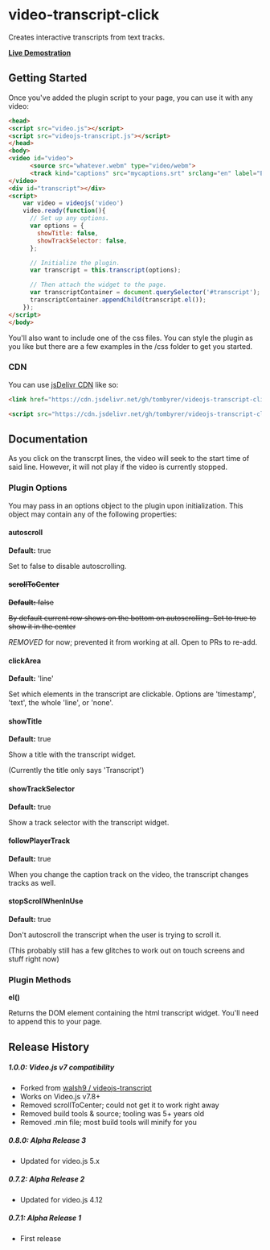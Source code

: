 # video-transcript-click

Creates interactive transcripts from text tracks.

**[Live Demostration](https://tombyrer.github.io/videojs-transcript-click/demo/index.html)**

## Getting Started

Once you've added the plugin script to your page, you can use it with any video:

```html
<head>
<script src="video.js"></script>
<script src="videojs-transcript.js"></script>
</head>
<body>
<video id="video">
      <source src="whatever.webm" type="video/webm">
      <track kind="captions" src="mycaptions.srt" srclang="en" label="English" default>
</video>
<div id="transcript"></div>
<script>
    var video = videojs('video')
    video.ready(function(){
      // Set up any options.
      var options = {
        showTitle: false,
        showTrackSelector: false,
      };

      // Initialize the plugin.
      var transcript = this.transcript(options);

      // Then attach the widget to the page.
      var transcriptContainer = document.querySelector('#transcript');
      transcriptContainer.appendChild(transcript.el());
    });
</script>
</body>
```
You'll also want to include one of the css files.
You can style the plugin as you like but there are a few examples in the /css folder to get you started.

### CDN

You can use [jsDelivr CDN](https://www.jsdelivr.com) like so:

```html
<link href="https://cdn.jsdelivr.net/gh/tombyrer/videojs-transcript-click@0.8/css/videojs-transcript.css" title="CDN" rel="stylesheet">

<script src="https://cdn.jsdelivr.net/gh/tombyrer/videojs-transcript-click@1.0/dist/videojs-transcript-click.min.js"></script>
```

## Documentation

As you click on the transcrpt lines, the video will seek to the start time of said line.  However, it will not play if the video is currently stopped.

### Plugin Options

You may pass in an options object to the plugin upon initialization. This
object may contain any of the following properties:

#### autoscroll
**Default:** true

Set to false to disable autoscrolling.

#### ~~scrollToCenter~~
~~**Default:** false~~

~~By default current row shows on the bottom on autoscrolling. Set to true to show it in the center~~

*REMOVED* for now; prevented it from working at all.  Open to PRs to re-add.

#### clickArea
**Default:** 'line'

Set which elements in the transcript are clickable.
Options are 'timestamp', 'text', the whole 'line', or 'none'.

#### showTitle
**Default:** true

Show a title with the transcript widget.

(Currently the title only says 'Transcript')

#### showTrackSelector
**Default:** true

Show a track selector with the transcript widget.

#### followPlayerTrack
**Default:** true

When you change the caption track on the video, the transcript changes tracks as well.

#### stopScrollWhenInUse
**Default:** true

Don't autoscroll the transcript when the user is trying to scroll it.

(This probably still has a few glitches to work out on touch screens and stuff right now)

### Plugin Methods
**el()**

Returns the DOM element containing the html transcript widget. You'll need to append this to your page.

## Release History

##### 1.0.0: Video.js v7 compatibility

* Forked from [walsh9 /
videojs-transcript](https://github.com/walsh9/videojs-transcript)
* Works on Video.js v7.8+
* Removed scrollToCenter; could not get it to work right away
* Removed build tools & source; tooling was 5+ years old
* Removed .min file; most build tools will minify for you

##### 0.8.0: Alpha Release 3

* Updated for video.js 5.x

##### 0.7.2: Alpha Release 2

* Updated for video.js 4.12

##### 0.7.1: Alpha Release 1

* First release
